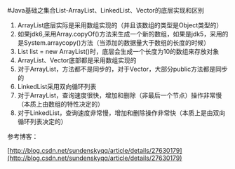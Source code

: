 #Java基础之集合List-ArrayList、LinkedList、Vector的底层实现和区别



1. ArrayList底层实际是采用数组实现的（并且该数组的类型是Object类型的）
2. 如果jdk6,采用Array.copyOf()方法来生成一个新的数组，如果是jdk5，采用的是System.arraycopy()方法（当添加的数据量大于数组的长度的时候）
3. List list = new ArrayList()时，底层会生成一个长度为10的数组来存放对象
4. ArrayList、Vector底部都是采用数组实现的
5. 对于ArrayList，方法都不是同步的，对于Vector，大部分public方法都是同步的
6. LinkedList采用双向循环列表
7. 对于ArrayList，查询速度很快，增加和删除（非最后一个节点）操作非常慢（本质上由数组的特性决定的）
8. 对于LinkedList，查询速度非常慢，增加和删除操作非常快（本质上是由双向循环列表决定的）

参考博客：

[http://blog.csdn.net/sundenskyqq/article/details/27630179](http://blog.csdn.net/sundenskyqq/article/details/27630179)
